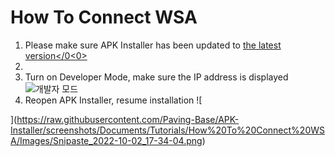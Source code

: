 # How To Connect WSA
1. Please make sure APK Installer has been updated to [the latest version</0<0> ](https://www.microsoft.com/store/productId/9P2JFQ43FPPG "APK Installer")
2.
3. Turn on Developer Mode, make sure the IP address is displayed ![개발자 모드
](https://raw.githubusercontent.com/Paving-Base/APK-Installer/screenshots/Documents/Tutorials/How%20To%20Connect%20WSA/Images/Snipaste_2022-10-02_19-02-09.png)
4. Reopen APK Installer, resume installation ![

](https://raw.githubusercontent.com/Paving-Base/APK-Installer/screenshots/Documents/Tutorials/How%20To%20Connect%20WSA/Images/Snipaste_2022-10-02_17-34-04.png)
